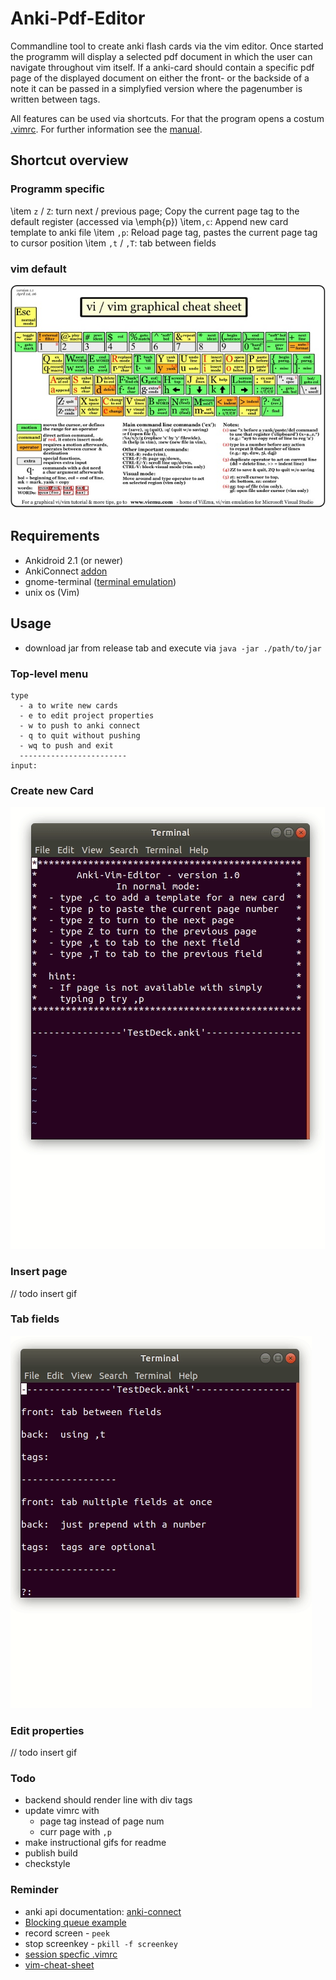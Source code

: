 # Anki-Pdf-Editor
Commandline tool to create anki flash cards via the vim editor. Once started the programm will display a selected pdf document in which the user can navigate throughout vim itself. If a anki-card should contain a specific pdf page of the displayed document on either the front- or the backside of a note it can be passed in a simplyfied version where the pagenumber is written between tags. 

All features can be used via shortcuts. For that the program opens a costum [.vimrc](./config/vim-shortcuts.txt). For further information see the [manual](./otherDocs/manual-tex/manual.pdf).

## Shortcut overview

### Programm specific
\item `z` / `Z`: turn next / previous page; Copy the current page tag to the default register (accessed via \emph{p})
\item`,c`: Append new card template to anki file
\item `,p`: Reload page tag, pastes the current page tag to cursor position
\item `,t` / `,T`: tab between fields

### vim default 
![vim-cheat-sheet](./otherDocs/manual-tex/img/vim-cheat-sheet.jpg)

## Requirements
* Ankidroid 2.1 (or newer)
* AnkiConnect [addon](https://ankiweb.net/shared/info/2055492159)
* gnome-terminal ([terminal emulation](https://askubuntu.com/questions/684180/how-to-reinstall-gnome-terminal))
* unix os (Vim)

## Usage
* download jar from release tab and execute via `java -jar ./path/to/jar`

### Top-level menu
```
type
  - a to write new cards
  - e to edit project properties
  - w to push to anki connect
  - q to quit without pushing
  - wq to push and exit
  ------------------------
input: 
```

### Create new Card
![addNewCard](./otherDocs/instructional-gifs/addNewCard.gif)

### Insert page
// todo insert gif

### Tab fields
   ![tabFields](./otherDocs/instructional-gifs/tabFields.gif)

### Edit properties
// todo insert gif

### Todo
* backend should render line with div tags
* update vimrc with 
    - page tag instead of page num
    - curr page with `,p`
* make instructional gifs for readme 
* publish build
* checkstyle

### Reminder
* anki api documentation: [anki-connect](https://foosoft.net/projects/anki-connect/)
* [Blocking queue example](https://www.mkyong.com/java/java-blockingqueue-examples/)
* record screen - `peek`
* stop screenkey - `pkill -f screenkey`
* [session specfic .vimrc](https://superuser.com/questions/489930/using-a-session-specific-vimrc)
* [vim-cheat-sheet](https://www.slideshare.net/alfrescoqa/vivimcheatsheetpdf)

